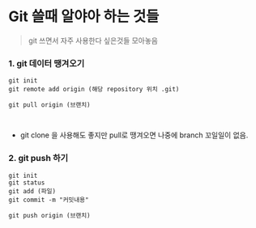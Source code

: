 # Git 쓸때 알야아 하는 것들
> git 쓰면서 자주 사용한다 싶은것들 모아놓음

### 1. git 데이터 땡겨오기

```
git init
git remote add origin (해당 repository 위치 .git)

git pull origin (브랜치)



```

* git clone 을 사용해도 좋지만 pull로 땡겨오면 나중에 branch 꼬일일이 없음.

### 2. git push 하기

```
git init
git status
git add (파일)
git commit -m "커밋내용"

git push origin (브랜치)


```


